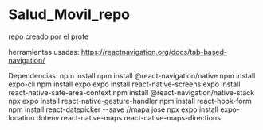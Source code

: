 # Salud_Movil_repo

repo creado por el profe

herramientas usadas: https://reactnavigation.org/docs/tab-based-navigation/

Dependencias:
npm install
npm install @react-navigation/native
npm install expo-cli
npm install expo
expo install react-native-screens
expo install react-native-safe-area-context
npm install @react-navigation/native-stack
npx expo install react-native-gesture-handler
npm install react-hook-form
npm install react-datepicker --save
//mapa jose
npx expo install expo-location dotenv react-native-maps react-native-maps-directions
